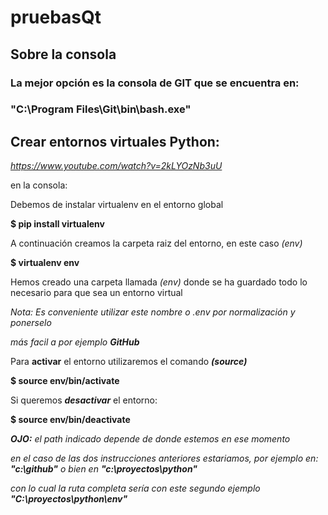 # pruebasQt
## Sobre la consola
### La mejor opción es la consola de GIT que se encuentra en:
### "C:\Program Files\Git\bin\bash.exe"
## Crear entornos virtuales Python: 
*https://www.youtube.com/watch?v=2kLYOzNb3uU*

en la consola:

Debemos de instalar virtualenv en el entorno global

 **$ pip install virtualenv**

 A continuación creamos la carpeta raiz del entorno, en este caso *(env)*

**$ virtualenv env**

Hemos creado una carpeta llamada *(env)* donde se ha guardado todo lo necesario
para que sea un entorno virtual

*Nota: Es conveniente utilizar este nombre o *.env* por normalización y ponerselo*

*más facil a por ejemplo* ***GitHub***

Para **activar** el entorno utilizaremos el comando ***(source)***

**$ source env/bin/activate**

Si queremos ***desactivar*** el entorno:

**$ source env/bin/deactivate**

***OJO:*** *el path indicado depende de donde estemos en ese momento*

*en el caso de las dos instrucciones anteriores estariamos, por ejemplo en:* ***"c:\github\"** o bien en **"c:\proyectos\python\"***

*con lo cual la ruta completa sería con este segundo ejemplo **"C:\proyectos\python\env\"***






